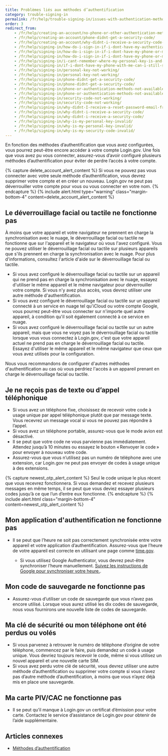 ```yaml
---
title: Problèmes liés aux méthodes d’authentification
category: trouble-signing-in
permalink: /fr/help/trouble-signing-in/issues-with-authentication-methods/
order: 3
redirect_from: 
	- /fr/help/creating-an-account/no-phone-or-other-authentication-method/
	- /fr/help/creating-an-account/phone-didnt-get-a-security-code/
	- /fr/help/creating-an-account/why-didnt-i-receive-a-security-code-to-confirm-my-phone/
	- /fr/help/signing-in/how-do-i-sign-in-if-i-dont-have-my-authentication-methods/
	- /fr/help/signing-in/how-do-i-sign-in-if-i-dont-have-my-phone-or-my-personal-key/
	- /fr/help/signing-in/how-do-i-sign-in-if-i-dont-have-my-phone-or-my-phone-number-has-changed/
	- /fr/help/signing-in/i-cant-remember-where-my-personal-key-is-and-i-dont-have-my-phone-with-me/
	- /fr/help/signing-in/if-i-dont-have-my-phone-with-me-can-i-still-sign-in/
	- /fr/help/signing-in/personal-key-not-working/
	- /fr/help/signing-in/personal-key-not-working/
	- /fr/help/signing-in/phone-didnt-get-a-security-code/
	- /fr/help/signing-in/phone-didnt-get-a-security-code/
	- /fr/help/signing-in/phone-or-authentication-methods-not-available/
	- /fr/help/signing-in/phone-or-authentication-methods-not-available/
	- /fr/help/signing-in/security-code-not-working/
	- /fr/help/signing-in/security-code-not-working/
	- /fr/help/signing-in/why-didnt-I-receive-a-reset-password-email-from-logingov/
	- /fr/help/signing-in/why-didnt-i-receive-a-security-code/
	- /fr/help/signing-in/why-didnt-i-receive-a-security-code/
	- /fr/help/signing-in/why-is-my-personal-key-invalid/
	- /fr/help/signing-in/why-is-my-personal-key-invalid/
	- /fr/help/signing-in/why-is-my-security-code-invalid/ 
---
```


En fonction des méthodes d’authentification que vous avez configurées, vous pourrez peut-être encore accéder à votre compte Login.gov. Une fois que vous avez pu vous connecter, assurez-vous d’avoir configuré plusieurs méthodes d’authentification pour éviter de perdre l’accès à votre compte.

{% capture delete_account_alert_content %}
Si vous ne pouvez pas vous connecter avec votre seule méthode d’authentification, vous devrez supprimer votre compte et en créer un nouveau. Login.gov ne peut pas déverrouiller votre compte pour vous ou vous connecter en votre nom.
{% endcapture %}
{% include alert.html type="warning" class="margin-bottom-4" content=delete_account_alert_content %}

## Le déverrouillage facial ou tactile ne fonctionne pas

À moins que votre appareil et votre navigateur ne prennent en charge la synchronisation avec le nuage, le déverrouillage facial ou tactile ne fonctionne que sur l'appareil et le navigateur où vous l'avez configuré. Vous ne pouvez utiliser le déverrouillage facial ou tactile sur plusieurs appareils que s'ils prennent en charge la synchronisation avec le nuage. Pour plus d'informations, consultez l'article d'aide sur le déverrouillage facial ou tactile.

* Si vous avez configuré le déverrouillage facial ou tactile sur un appareil qui ne prend pas en charge la synchronisation avec le nuage, essayez d'utiliser le même appareil et le même navigateur pour déverrouiller votre compte. Si vous n'y avez plus accès, vous devrez utiliser une autre méthode d'authentification.
* Si vous avez configuré le déverrouillage facial ou tactile sur un appareil connecté à un service en nuage tel qu'iCloud ou votre compte Google, vous pourrez peut-être vous connecter sur n'importe quel autre appareil, à condition qu'il soit également connecté à ce service en nuage.
* Si vous avez configuré le déverrouillage facial ou tactile sur un autre appareil, mais que vous ne voyez pas le déverrouillage facial ou tactile lorsque vous vous connectez à Login.gov, c'est que votre appareil actuel ne prend pas en charge le déverrouillage facial ou tactile. Essayez d'utiliser le même appareil et le même navigateur que ceux que vous avez utilisés pour la configuration.

Nous vous recommandons de configurer d'autres méthodes d'authentification au cas où vous perdriez l'accès à un appareil prenant en charge le déverrouillage facial ou tactile.

## Je ne reçois pas de texte ou d’appel téléphonique

* Si vous avez un téléphone fixe, choisissez de recevoir votre code à usage unique par appel téléphonique plutôt que par message texte. Vous recevrez un message vocal si vous ne pouvez pas répondre à l’appel.
* Si vous avez un téléphone portable, assurez-vous que le mode avion est désactivé.
* Il se peut que votre code ne vous parvienne pas immédiatement. Attendez jusqu’à 10 minutes ou essayez le bouton « Renvoyer le code » pour envoyer à nouveau votre code.
* Assurez-vous que vous n’utilisez pas un numéro de téléphone avec une extension, car Login.gov ne peut pas envoyer de codes à usage unique à des extensions.

{% capture newest_otp_alert_content %}
Seul le code unique le plus récent que vous recevrez fonctionnera. Si vous demandez et recevez plusieurs messages en même temps, il se peut que vous deviez essayer plusieurs codes jusqu’à ce que l’un d’entre eux fonctionne.
{% endcapture %}
{% include alert.html class="margin-bottom-4" content=newest_otp_alert_content %}

## Mon application d'authentification ne fonctionne pas

* Il se peut que l’heure ne soit pas correctement synchronisée entre votre appareil et votre application d’authentification. Assurez-vous que l’heure de votre appareil est correcte en utilisant une page comme [time.gov](https://www.time.gov/).

    * Si vous utilisez Google Authenticator, vous devrez peut-être synchroniser l’heure manuellement. [Suivez les instructions de Google pour synchroniser votre heure.](https://support.google.com/accounts/answer/185834?hl=fr).

## Mon code de sauvegarde ne fonctionne pas

* Assurez-vous d’utiliser un code de sauvegarde que vous n’avez pas encore utilisé. Lorsque vous aurez utilisé les dix codes de sauvegarde, nous vous fournirons une nouvelle liste de codes de sauvegarde.

## Ma clé de sécurité ou mon téléphone ont été perdus ou volés

* Si vous parvenez à retrouver le numéro de téléphone d’origine de votre téléphone, commencez par le faire, puis demandez un code à usage unique. Vous devriez toujours recevoir le code, même si vous utilisez un nouvel appareil et une nouvelle carte SIM.
* Si vous avez perdu votre clé de sécurité, vous devrez utiliser une autre méthode d’authentification ou supprimer votre compte si vous n’avez pas d’autre méthode d’authentification, à moins que vous n’ayez déjà mis en place une sauvegarde.

## Ma carte PIV/CAC ne fonctionne pas
* Il se peut qu’il manque à Login.gov un certificat d’émission pour votre carte. Contactez le service d’assistance de Login.gov pour obtenir de l’aide supplémentaire.

## Articles connexes

* [Méthodes d’authentification](/fr/help/get-started/authentication-methods/)
